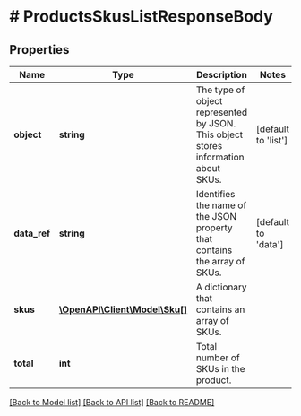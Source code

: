 # # ProductsSkusListResponseBody

## Properties

Name | Type | Description | Notes
------------ | ------------- | ------------- | -------------
**object** | **string** | The type of object represented by JSON. This object stores information about SKUs. | [default to 'list']
**data_ref** | **string** | Identifies the name of the JSON property that contains the array of SKUs. | [default to 'data']
**skus** | [**\OpenAPI\Client\Model\Sku[]**](Sku.md) | A dictionary that contains an array of SKUs. |
**total** | **int** | Total number of SKUs in the product. |

[[Back to Model list]](../../README.md#models) [[Back to API list]](../../README.md#endpoints) [[Back to README]](../../README.md)
